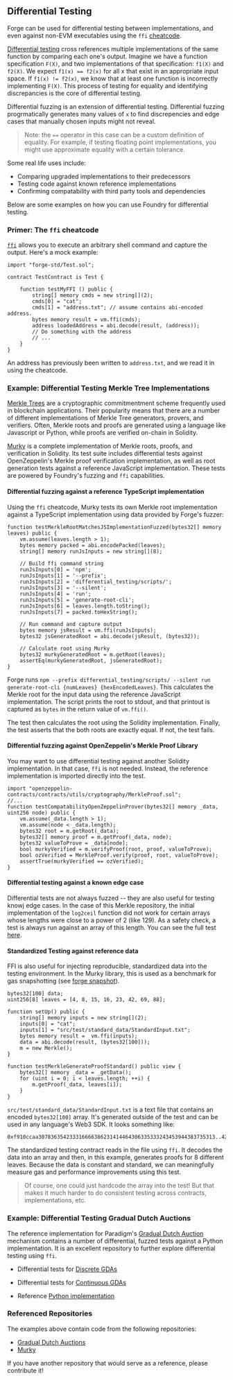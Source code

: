 ## Differential Testing

Forge can be used for differential testing between implementations, and even against non-EVM executables using the `ffi` [cheatcode](../cheatcodes/ffi.md).

[Differential testing](https://en.wikipedia.org/wiki/Differential_testing) cross references multiple implementations of the same function by comparing each one's output. Imagine we have a function specification `F(X)`, and two implementations of that specification: `f1(X)` and `f2(X)`. We expect `f1(x) == f2(x)` for all x that exist in an appropriate input space. If `f1(x) != f2(x)`, we know that at least one function is incorrectly implementing `F(X)`. This process of testing for equality and identifying discrepancies is the core of differential testing.

Differential fuzzing is an extension of differential testing. Differential fuzzing progrmatically generates many values of `x` to find discrepencies and edge cases that manually chosen inputs might not reveal. 

> Note: the `==` operator in this case can be a custom definition of equality. For example, if testing floating point implementations, you might use approximate equality with a certain tolerance.

Some real life uses include:
* Comparing upgraded implementations to their predecessors
* Testing code against known reference implementations
* Confirming compatability with third party tools and dependencies

Below are some examples on how you can use Foundry for differential testing.

### Primer: The `ffi` cheatcode

[`ffi`](../cheatcodes/ffi.md) allows you to execute an arbitrary shell command and capture the output. Here's a mock example:

```solidity
import "forge-std/Test.sol";

contract TestContract is Test {

    function testMyFFI () public {
        string[] memory cmds = new string[](2);
        cmds[0] = "cat";
        cmds[1] = "address.txt"; // assume contains abi-encoded address.
        bytes memory result = vm.ffi(cmds);
        address loadedAddress = abi.decode(result, (address));
        // Do something with the address
        // ...
    }
}
```
An address has previously been written to `address.txt`, and we read it in using the cheatcode.

### Example: Differential Testing Merkle Tree Implementations
[Merkle Trees](https://en.wikipedia.org/wiki/Merkle_tree) are a cryptographic commitmentment scheme frequently used in blockchain applications. Their popularity means that there are a number of different implementations of Merkle Tree generators, provers, and verifiers. Often, Merkle roots and proofs are generated using a language like Javascript or Python, while proofs are verified on-chain in Solidity.

[Murky](https://github.com/dmfxyz/murky) is a complete implementation of Merkle roots, proofs, and verification in Solidity. Its test suite includes differential tests against OpenZeppelin's Merkle proof verification implementation, as well as root generation tests against a reference JavaScript implementation. These tests are powered by Foundry's fuzzing and `ffi` capabilities.

#### Differential fuzzing against a reference TypeScript implementation
Using the `ffi` cheatcode, Murky tests its own Merkle root implementation against a TypeScript implementation using data provided by Forge's fuzzer:

```solidity
function testMerkleRootMatchesJSImplementationFuzzed(bytes32[] memory leaves) public {
    vm.assume(leaves.length > 1);
    bytes memory packed = abi.encodePacked(leaves);
    string[] memory runJsInputs = new string[](8);

    // Build ffi command string
    runJsInputs[0] = 'npm';
    runJsInputs[1] = '--prefix';
    runJsInputs[2] = 'differential_testing/scripts/';
    runJsInputs[3] = '--silent';
    runJsInputs[4] = 'run';
    runJsInputs[5] = 'generate-root-cli';
    runJsInputs[6] = leaves.length.toString();
    runJsInputs[7] = packed.toHexString();

    // Run command and capture output
    bytes memory jsResult = vm.ffi(runJsInputs);
    bytes32 jsGeneratedRoot = abi.decode(jsResult, (bytes32));
    
    // Calculate root using Murky
    bytes32 murkyGeneratedRoot = m.getRoot(leaves);
    assertEq(murkyGeneratedRoot, jsGeneratedRoot);
}
```

Forge runs `npm --prefix differential_testing/scripts/ --silent run generate-root-cli {numLeaves} {hexEncodedLeaves}`. This calculates the Merkle root for the input data using the reference JavaScript implementation. The script prints the root to stdout, and that printout is captured as `bytes` in the return value of `vm.ffi()`.

The test then calculates the root using the Solidity implementation.
Finally, the test asserts that the both roots are exactly equal. If not, the test fails.

#### Differential fuzzing against OpenZeppelin's Merkle Proof Library
You may want to use differential testing against another Solidity implementation. In that case, `ffi` is not needed. Instead, the reference implementation is imported directly into the test.

```solidity
import "openzeppelin-contracts/contracts/utils/cryptography/MerkleProof.sol";
//...
function testCompatabilityOpenZeppelinProver(bytes32[] memory _data, uint256 node) public {
    vm.assume(_data.length > 1);
    vm.assume(node < _data.length);
    bytes32 root = m.getRoot(_data);
    bytes32[] memory proof = m.getProof(_data, node);
    bytes32 valueToProve = _data[node];
    bool murkyVerified = m.verifyProof(root, proof, valueToProve);
    bool ozVerified = MerkleProof.verify(proof, root, valueToProve);
    assertTrue(murkyVerified == ozVerified);
}
```

#### Differential testing against a known edge case
Differential tests are not always fuzzed -- they are also useful for testing knowj edge cases. In the case of this Merkle repository, the initial implementation of the `log2ceil` function did not work for certain arrays whose lengths were close to a power of 2 (like 129). As a safety check, a test is always run against an array of this length. You can see the full test [here](https://github.com/dmfxyz/murky/blob/main/differential_testing/test/DifferentialTests.t.sol#L21).


#### Standardized Testing against reference data
FFI is also useful for injecting reproducible, standardized data into the testing environment. In the Murky library, this is used as a benchmark for gas snapshotting (see [forge snapshot](./gas-snapshots.md)).

```solidity
bytes32[100] data;
uint256[8] leaves = [4, 8, 15, 16, 23, 42, 69, 88];

function setUp() public {
    string[] memory inputs = new string[](2);
    inputs[0] = "cat";
    inputs[1] = "src/test/standard_data/StandardInput.txt";
    bytes memory result =  vm.ffi(inputs);
    data = abi.decode(result, (bytes32[100]));
    m = new Merkle();
}
    
function testMerkleGenerateProofStandard() public view {
    bytes32[] memory _data = _getData(); 
    for (uint i = 0; i < leaves.length; ++i) {
        m.getProof(_data, leaves[i]);
    }
}
```
`src/test/standard_data/StandardInput.txt` is a text file that contains an encoded `bytes32[100]` array. It's generated outside of the test and can be used in any language's Web3 SDK. It looks something like:

```ignore
0xf910ccaa307836354233316666386231414464306335333243453944383735313..423532
```

The standardized testing contract reads in the file using `ffi`. It decodes the data into an array and then, in this example, generates proofs for 8 different leaves. Because the data is constant and standard, we can meaningfully measure gas and performance improvements using this test. 

> Of course, one could just hardcode the array into the test! But that makes it much harder to do consistent testing across contracts, implementations, etc.

### Example: Differential Testing Gradual Dutch Auctions
The reference implementation for Paradigm's [Gradual Dutch Auction](https://www.paradigm.xyz/2022/04/gda) mechanism contains a number of differential, fuzzed tests against a Python implementation. It is an excellent repository to further explore differential testing using `ffi`.

* Differential tests for [Discrete GDAs](https://github.com/FrankieIsLost/gradual-dutch-auction/blob/master/src/test/DiscreteGDA.t.sol#L78)
  
* Differential tests for [Continuous GDAs](https://github.com/FrankieIsLost/gradual-dutch-auction/blob/master/src/test/ContinuousGDA.t.sol#L89)

* Reference [Python implementation](https://github.com/FrankieIsLost/gradual-dutch-auction/blob/master/analysis/compute_price.py)


### Referenced Repositories
The examples above contain code from the following repositories:
* [Gradual Dutch Auctions](https://github.com/FrankieIsLost/gradual-dutch-auction)
* [Murky](https://www.github.com/dmfxyz/murky)
  
If you have another repository that would serve as a reference, please contribute it!
